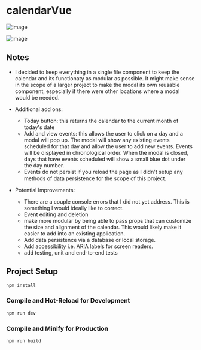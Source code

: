# calendarVue

![image](https://github.com/noahbeito/calendar-vue/assets/90667844/779ea728-ea1f-4893-a8fa-f7396391dd17)

![image](https://github.com/noahbeito/calendar-vue/assets/90667844/e2459aae-5ced-4107-8d02-dffe24342d2f)


## Notes
- I decided to keep everything in a single file component to keep the calendar and its functionaty as modular as possible. It might make sense in the scope of a larger project to make the modal its own reusable component, especially if there were other locations where a modal would be needed.

- Additional add ons:
    - Today button: this returns the calendar to the current month of today's date
    - Add and view events: this allows the user to click on a day and a modal will pop up. The modal will show any existing events scheduled for that day and allow the user to add new events. Events will be displayed in chronological order. When the modal is closed, days that have events scheduled will show a small blue dot under the day number.
    - Events do not persist if you reload the page as I didn't setup any methods of data persistence for the scope of this project.
- Potential Improvements:
    - There are a couple console errors that I did not yet address. This is something I would ideally like to correct.
    - Event editing and deletion
    - make more modular by being able to pass props that can customize the size and alignment of the calendar. This would likely make it easier to add into an existing application.
    - Add data persistence via a database or local storage.
    - Add accessibility i.e. ARIA labels for screen readers.
    - add testing, unit and end-to-end tests



## Project Setup

```sh
npm install
```

### Compile and Hot-Reload for Development

```sh
npm run dev
```

### Compile and Minify for Production

```sh
npm run build
```
